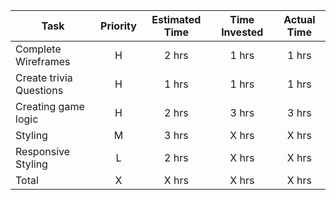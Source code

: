 | Task | Priority | Estimated Time | Time Invested | Actual Time |
| --- | :---: |  :---: | :---: | :---: |
| Complete Wireframes | H | 2 hrs| 1 hrs | 1 hrs |
| Create trivia Questions | H |  1 hrs| 1 hrs | 1 hrs |
| Creating game logic | H | 2 hrs| 3 hrs |  3 hrs  |
| Styling| M | 3 hrs|   X hrs|  X hrs |
| Responsive Styling | L | 2 hrs| X hrs |  X hrs  |
| Total | X | X  hrs |X  hrs  |  X hrs|
